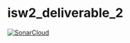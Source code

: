 
# isw2_deliverable_2
[![SonarCloud](https://sonarcloud.io/images/project_badges/sonarcloud-black.svg)](https://sonarcloud.io/dashboard?id=matt-marman_isw2_deliverable_2)
